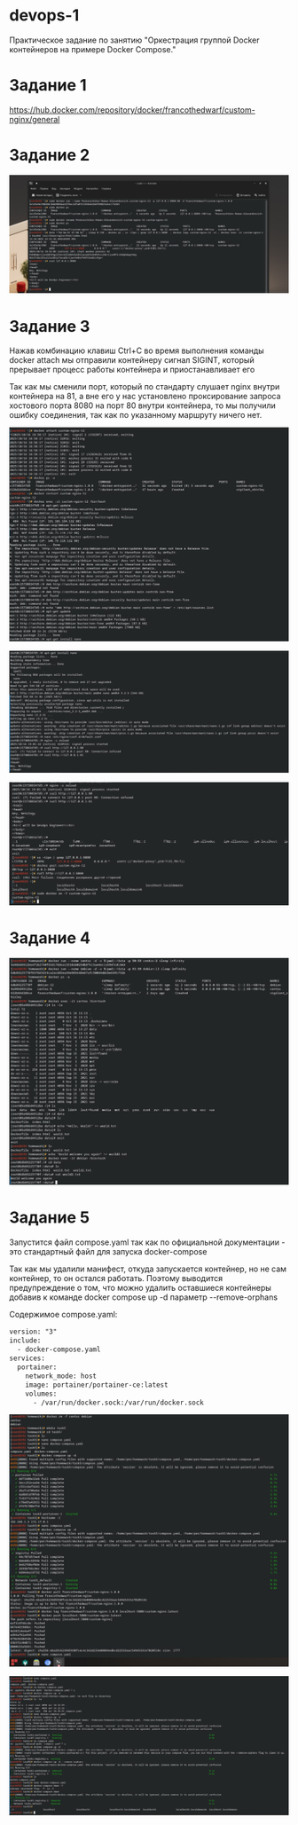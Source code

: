 # devops-1
Практическое задание по занятию "Оркестрация группой Docker контейнеров на примере Docker Compose."

# Задание 1

https://hub.docker.com/repository/docker/francothedwarf/custom-nginx/general

# Задание 2

![Ответ на задание 2](https://github.com/Francotirado/devops-1/blob/main/img/2.jpg)

# Задание 3

Нажав комбинацию клавиш Ctrl+C во время выполнения команды docker attach мы отправили контейнеру сигнал SIGINT, который прерывает процесс работы контейнера и приостанавливает его

Так как мы сменили порт, который по стандарту слушает nginx внутри контейнера на 81, а вне его у нас установлено проксирование запроса хостового порта 8080 на порт 80 внутри контейнера, то мы получили ошибку соединения, так как по указанному маршруту ничего нет.

![Ответ на задание 3-1](https://github.com/Francotirado/devops-1/blob/main/img/3-1.jpg)

![Ответ на задание 3-2](https://github.com/Francotirado/devops-1/blob/main/img/3-2.jpg)

![Ответ на задание 3-3](https://github.com/Francotirado/devops-1/blob/main/img/3-3.jpg)

# Задание 4

![Ответ на задание 4](https://github.com/Francotirado/devops-1/blob/main/img/4.jpg)

# Задание 5

Запустится файл compose.yaml так как по официальной документации - это стандартный файл для запуска docker-compose

Так как мы удалили манифест, откуда запускается контейнер, но не сам контейнер, то он остался работать. Поэтому выводится предупреждение о том, что можно удалить оставшиеся контейнеры добавив к команде docker compose up -d параметр --remove-orphans

Содержимое compose.yaml:

```
version: "3"
include:
  - docker-compose.yaml
services:   
  portainer:
    network_mode: host
    image: portainer/portainer-ce:latest
    volumes:
      - /var/run/docker.sock:/var/run/docker.sock

```

![Ответ на задание 5-1](https://github.com/Francotirado/devops-1/blob/main/img/5-1.jpg)

![Ответ на задание 5-2](https://github.com/Francotirado/devops-1/blob/main/img/5-2.jpg)
